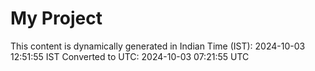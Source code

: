 # My Project

This content is dynamically generated in Indian Time (IST): 2024-10-03 12:51:55 IST
Converted to UTC: 2024-10-03 07:21:55 UTC
